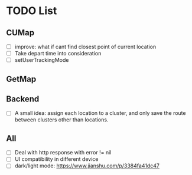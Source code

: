 # TODO List

## CUMap

- [ ] improve: what if cant find closest point of current location
- [ ] Take depart time into consideration
- [ ] setUserTrackingMode

## GetMap



## Backend

- [ ] A small idea: assign each location to a cluster, and only save the route between clusters other than locations.

## All

- [ ] Deal with http response with error != nil
- [ ] UI compatibility in different device
- [ ] dark/light mode: https://www.jianshu.com/p/3384fa41dc47
